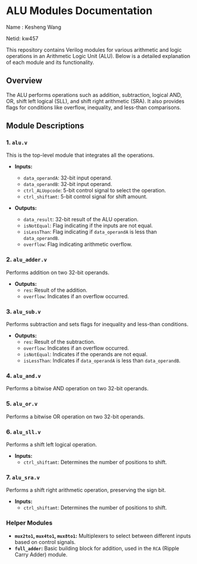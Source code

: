 # ALU Modules Documentation

Name : Kesheng Wang

Netid: kw457

This repository contains Verilog modules for various arithmetic and logic operations in an Arithmetic Logic Unit (ALU). Below is a detailed explanation of each module and its functionality.

## Overview

The ALU performs operations such as addition, subtraction, logical AND, OR, shift left logical (SLL), and shift right arithmetic (SRA). It also provides flags for conditions like overflow, inequality, and less-than comparisons.

## Module Descriptions

### 1. `alu.v`

This is the top-level module that integrates all the operations.

- **Inputs:**
  - `data_operandA`: 32-bit input operand.
  - `data_operandB`: 32-bit input operand.
  - `ctrl_ALUopcode`: 5-bit control signal to select the operation.
  - `ctrl_shiftamt`: 5-bit control signal for shift amount.

- **Outputs:**
  - `data_result`: 32-bit result of the ALU operation.
  - `isNotEqual`: Flag indicating if the inputs are not equal.
  - `isLessThan`: Flag indicating if `data_operandA` is less than `data_operandB`.
  - `overflow`: Flag indicating arithmetic overflow.

### 2. `alu_adder.v`

Performs addition on two 32-bit operands.

- **Outputs:**
  - `res`: Result of the addition.
  - `overflow`: Indicates if an overflow occurred.

### 3. `alu_sub.v`

Performs subtraction and sets flags for inequality and less-than conditions.

- **Outputs:**
  - `res`: Result of the subtraction.
  - `overflow`: Indicates if an overflow occurred.
  - `isNotEqual`: Indicates if the operands are not equal.
  - `isLessThan`: Indicates if `data_operandA` is less than `data_operandB`.

### 4. `alu_and.v`

Performs a bitwise AND operation on two 32-bit operands.

### 5. `alu_or.v`

Performs a bitwise OR operation on two 32-bit operands.

### 6. `alu_sll.v`

Performs a shift left logical operation.

- **Inputs:**
  - `ctrl_shiftamt`: Determines the number of positions to shift.

### 7. `alu_sra.v`

Performs a shift right arithmetic operation, preserving the sign bit.

- **Inputs:**
  - `ctrl_shiftamt`: Determines the number of positions to shift.

### Helper Modules

- **`mux2to1`, `mux4to1`, `mux8to1`:** Multiplexers to select between different inputs based on control signals.
- **`full_adder`:** Basic building block for addition, used in the `RCA` (Ripple Carry Adder) module.

